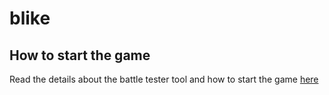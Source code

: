 # blike

## How to start the game
Read the details about the battle tester tool and how to start the game [here](https://github.com/zulmo/blike/tree/master/Documentation/StartingTheGame.md)
